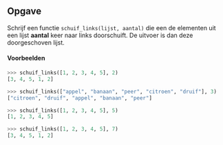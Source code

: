 
## Opgave
Schrijf een functie `schuif_links(lijst, aantal)` die een de elementen uit een lijst **aantal** keer naar links doorschuift. De uitvoer is dan deze doorgeschoven lijst.


#### Voorbeelden

```python
>>> schuif_links([1, 2, 3, 4, 5], 2)
[3, 4, 5, 1, 2]
```

```python
>>> schuif_links(["appel", "banaan", "peer", "citroen", "druif"], 3)
["citroen", "druif", "appel", "banaan", "peer"]
```

```python
>>> schuif_links([1, 2, 3, 4, 5], 5)
[1, 2, 3, 4, 5]
```

```python
>>> schuif_links([1, 2, 3, 4, 5], 7)
[3, 4, 5, 1, 2]
```